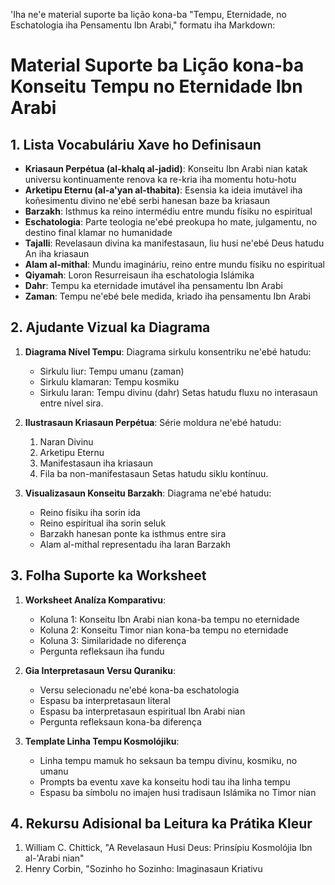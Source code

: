 'Iha ne'e material suporte ba lição kona-ba "Tempu, Eternidade, no Eschatologia iha Pensamentu Ibn Arabi," formatu iha Markdown:

# Material Suporte ba Lição kona-ba Konseitu Tempu no Eternidade Ibn Arabi

## 1. Lista Vocabuláriu Xave ho Definisaun

- **Kriasaun Perpétua (al-khalq al-jadid)**: Konseitu Ibn Arabi nian katak universu kontinuamente renova ka re-kria iha momentu hotu-hotu
- **Arketipu Eternu (al-a'yan al-thabita)**: Esensia ka ideia imutável iha koñesimentu divino ne'ebé serbi hanesan baze ba kriasaun
- **Barzakh**: Isthmus ka reino intermédiu entre mundu físiku no espiritual
- **Eschatologia**: Parte teologia ne'ebé preokupa ho mate, julgamentu, no destino final klamar no humanidade
- **Tajalli**: Revelasaun divina ka manifestasaun, liu husi ne'ebé Deus hatudu An iha kriasaun
- **Alam al-mithal**: Mundu imagináriu, reino entre mundu físiku no espiritual
- **Qiyamah**: Loron Resurreisaun iha eschatologia Islámika
- **Dahr**: Tempu ka eternidade imutável iha pensamentu Ibn Arabi
- **Zaman**: Tempu ne'ebé bele medida, kriado iha pensamentu Ibn Arabi

## 2. Ajudante Vizual ka Diagrama

1. **Diagrama Nível Tempu**: 
   Diagrama sirkulu konsentriku ne'ebé hatudu:
   - Sirkulu liur: Tempu umanu (zaman)
   - Sirkulu klamaran: Tempu kosmiku
   - Sirkulu laran: Tempu divinu (dahr)
   Setas hatudu fluxu no interasaun entre nível sira.

2. **Ilustrasaun Kriasaun Perpétua**:
   Série moldura ne'ebé hatudu:
   1. Naran Divinu
   2. Arketipu Eternu
   3. Manifestasaun iha kriasaun
   4. Fila ba non-manifestasaun
   Setas hatudu siklu kontínuu.

3. **Visualizasaun Konseitu Barzakh**:
   Diagrama ne'ebé hatudu:
   - Reino físiku iha sorin ida
   - Reino espiritual iha sorin seluk
   - Barzakh hanesan ponte ka isthmus entre sira
   - Alam al-mithal representadu iha laran Barzakh

## 3. Folha Suporte ka Worksheet

1. **Worksheet Analíza Komparativu**:
   - Koluna 1: Konseitu Ibn Arabi nian kona-ba tempu no eternidade
   - Koluna 2: Konseitu Timor nian kona-ba tempu no eternidade
   - Koluna 3: Similaridade no diferença
   - Pergunta refleksaun iha fundu

2. **Gia Interpretasaun Versu Quraniku**:
   - Versu selecionadu ne'ebé kona-ba eschatologia
   - Espasu ba interpretasaun literal
   - Espasu ba interpretasaun espiritual Ibn Arabi nian
   - Pergunta refleksaun kona-ba diferença

3. **Template Linha Tempu Kosmolójiku**:
   - Linha tempu mamuk ho seksaun ba tempu divinu, kosmiku, no umanu
   - Prompts ba eventu xave ka konseitu hodi tau iha linha tempu
   - Espasu ba símbolu no imajen husi tradisaun Islámika no Timor nian

## 4. Rekursu Adisional ba Leitura ka Prátika Kleur

1. William C. Chittick, "A Revelasaun Husi Deus: Prinsípiu Kosmolójia Ibn al-'Arabi nian"
2. Henry Corbin, "Sozinho ho Sozinho: Imaginasaun Kriativu